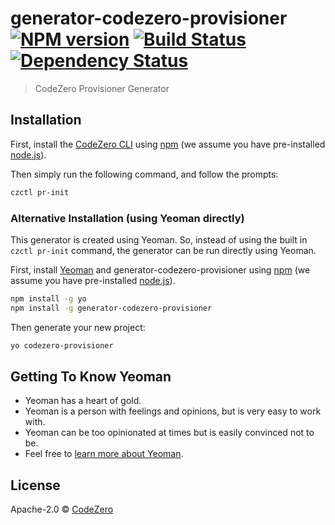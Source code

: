 # generator-codezero-provisioner [![NPM version][npm-image]][npm-url] [![Build Status][travis-image]][travis-url] [![Dependency Status][daviddm-image]][daviddm-url]
> CodeZero Provisioner Generator

## Installation

First, install the [CodeZero CLI](https://docs.codezero.io/#/reference/cli) using [npm](https://www.npmjs.com/) (we assume you have pre-installed [node.js](https://nodejs.org/)).

Then simply run the following command, and follow the prompts:

```bash
czctl pr-init
```

### Alternative Installation (using Yeoman directly)

This generator is created using Yeoman.  So, instead of using the built in `czctl pr-init` command, the generator can be run directly using Yeoman.

First, install [Yeoman](http://yeoman.io) and generator-codezero-provisioner using [npm](https://www.npmjs.com/) (we assume you have pre-installed [node.js](https://nodejs.org/)).

```bash
npm install -g yo
npm install -g generator-codezero-provisioner
```

Then generate your new project:

```bash
yo codezero-provisioner
```

## Getting To Know Yeoman

 * Yeoman has a heart of gold.
 * Yeoman is a person with feelings and opinions, but is very easy to work with.
 * Yeoman can be too opinionated at times but is easily convinced not to be.
 * Feel free to [learn more about Yeoman](http://yeoman.io/).

## License

Apache-2.0 © [CodeZero]()


[npm-image]: https://badge.fury.io/js/generator-codezero-provisioner.svg
[npm-url]: https://npmjs.org/package/generator-codezero-provisioner
[travis-image]: https://travis-ci.com/c6o/generator-codezero-provisioner.svg?branch=master
[travis-url]: https://travis-ci.com/c6o/generator-codezero-provisioner
[daviddm-image]: https://david-dm.org/c6o/generator-codezero-provisioner.svg?theme=shields.io
[daviddm-url]: https://david-dm.org/c6o/generator-codezero-provisioner
